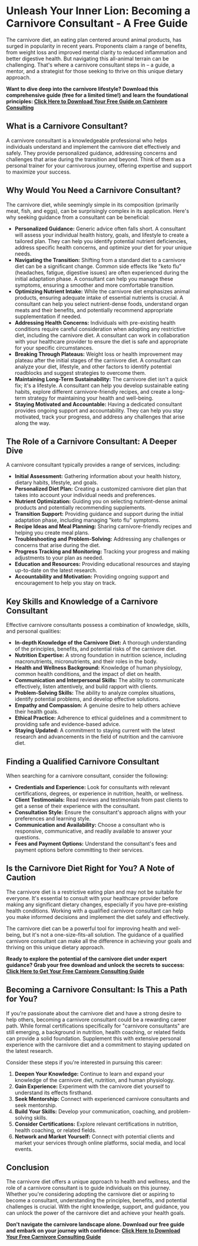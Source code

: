 # Unleash Your Inner Lion: Becoming a Carnivore Consultant - A Free Guide

The carnivore diet, an eating plan centered around animal products, has surged in popularity in recent years. Proponents claim a range of benefits, from weight loss and improved mental clarity to reduced inflammation and better digestive health. But navigating this all-animal terrain can be challenging. That's where a carnivore consultant steps in – a guide, a mentor, and a strategist for those seeking to thrive on this unique dietary approach.

**Want to dive deep into the carnivore lifestyle?  Download this comprehensive guide (free for a limited time!) and learn the foundational principles:  [Click Here to Download Your Free Guide on Carnivore Consulting](https://udemywork.com/carnivore-consultant)**

## What is a Carnivore Consultant?

A carnivore consultant is a knowledgeable professional who helps individuals understand and implement the carnivore diet effectively and safely. They provide personalized guidance, addressing concerns and challenges that arise during the transition and beyond.  Think of them as a personal trainer for your carnivorous journey, offering expertise and support to maximize your success.

## Why Would You Need a Carnivore Consultant?

The carnivore diet, while seemingly simple in its composition (primarily meat, fish, and eggs), can be surprisingly complex in its application.  Here's why seeking guidance from a consultant can be beneficial:

*   **Personalized Guidance:**  Generic advice often falls short.  A consultant will assess your individual health history, goals, and lifestyle to create a tailored plan. They can help you identify potential nutrient deficiencies, address specific health concerns, and optimize your diet for your unique needs.
*   **Navigating the Transition:** Shifting from a standard diet to a carnivore diet can be a significant change.  Common side effects like "keto flu" (headaches, fatigue, digestive issues) are often experienced during the initial adaptation phase. A consultant can help you manage these symptoms, ensuring a smoother and more comfortable transition.
*   **Optimizing Nutrient Intake:**  While the carnivore diet emphasizes animal products, ensuring adequate intake of essential nutrients is crucial. A consultant can help you select nutrient-dense foods, understand organ meats and their benefits, and potentially recommend appropriate supplementation if needed.
*   **Addressing Health Concerns:**  Individuals with pre-existing health conditions require careful consideration when adopting any restrictive diet, including the carnivore diet. A consultant can work in collaboration with your healthcare provider to ensure the diet is safe and appropriate for your specific circumstances.
*   **Breaking Through Plateaus:**  Weight loss or health improvement may plateau after the initial stages of the carnivore diet. A consultant can analyze your diet, lifestyle, and other factors to identify potential roadblocks and suggest strategies to overcome them.
*   **Maintaining Long-Term Sustainability:**  The carnivore diet isn't a quick fix; it's a lifestyle. A consultant can help you develop sustainable eating habits, explore different carnivore-friendly recipes, and create a long-term strategy for maintaining your health and well-being.
*   **Staying Motivated and Accountable:**  Having a dedicated consultant provides ongoing support and accountability. They can help you stay motivated, track your progress, and address any challenges that arise along the way.

## The Role of a Carnivore Consultant: A Deeper Dive

A carnivore consultant typically provides a range of services, including:

*   **Initial Assessment:** Gathering information about your health history, dietary habits, lifestyle, and goals.
*   **Personalized Diet Plan:** Creating a customized carnivore diet plan that takes into account your individual needs and preferences.
*   **Nutrient Optimization:** Guiding you on selecting nutrient-dense animal products and potentially recommending supplements.
*   **Transition Support:** Providing guidance and support during the initial adaptation phase, including managing "keto flu" symptoms.
*   **Recipe Ideas and Meal Planning:**  Sharing carnivore-friendly recipes and helping you create meal plans.
*   **Troubleshooting and Problem-Solving:**  Addressing any challenges or concerns that arise during the diet.
*   **Progress Tracking and Monitoring:**  Tracking your progress and making adjustments to your plan as needed.
*   **Education and Resources:**  Providing educational resources and staying up-to-date on the latest research.
*   **Accountability and Motivation:**  Providing ongoing support and encouragement to help you stay on track.

## Key Skills and Knowledge of a Carnivore Consultant

Effective carnivore consultants possess a combination of knowledge, skills, and personal qualities:

*   **In-depth Knowledge of the Carnivore Diet:** A thorough understanding of the principles, benefits, and potential risks of the carnivore diet.
*   **Nutrition Expertise:** A strong foundation in nutrition science, including macronutrients, micronutrients, and their roles in the body.
*   **Health and Wellness Background:**  Knowledge of human physiology, common health conditions, and the impact of diet on health.
*   **Communication and Interpersonal Skills:**  The ability to communicate effectively, listen attentively, and build rapport with clients.
*   **Problem-Solving Skills:**  The ability to analyze complex situations, identify potential problems, and develop effective solutions.
*   **Empathy and Compassion:**  A genuine desire to help others achieve their health goals.
*   **Ethical Practice:**  Adherence to ethical guidelines and a commitment to providing safe and evidence-based advice.
*   **Staying Updated:**  A commitment to staying current with the latest research and advancements in the field of nutrition and the carnivore diet.

## Finding a Qualified Carnivore Consultant

When searching for a carnivore consultant, consider the following:

*   **Credentials and Experience:**  Look for consultants with relevant certifications, degrees, or experience in nutrition, health, or wellness.
*   **Client Testimonials:**  Read reviews and testimonials from past clients to get a sense of their experience with the consultant.
*   **Consultation Style:**  Ensure the consultant's approach aligns with your preferences and learning style.
*   **Communication and Availability:**  Choose a consultant who is responsive, communicative, and readily available to answer your questions.
*   **Fees and Payment Options:**  Understand the consultant's fees and payment options before committing to their services.

## Is the Carnivore Diet Right for You? A Note of Caution

The carnivore diet is a restrictive eating plan and may not be suitable for everyone. It's essential to consult with your healthcare provider before making any significant dietary changes, especially if you have pre-existing health conditions. Working with a qualified carnivore consultant can help you make informed decisions and implement the diet safely and effectively.

The carnivore diet can be a powerful tool for improving health and well-being, but it's not a one-size-fits-all solution. The guidance of a qualified carnivore consultant can make all the difference in achieving your goals and thriving on this unique dietary approach.

**Ready to explore the potential of the carnivore diet under expert guidance?  Grab your free download and unlock the secrets to success: [Click Here to Get Your Free Carnivore Consulting Guide](https://udemywork.com/carnivore-consultant)**

## Becoming a Carnivore Consultant: Is This a Path for You?

If you're passionate about the carnivore diet and have a strong desire to help others, becoming a carnivore consultant could be a rewarding career path.  While formal certifications specifically for "carnivore consultants" are still emerging, a background in nutrition, health coaching, or related fields can provide a solid foundation. Supplement this with extensive personal experience with the carnivore diet and a commitment to staying updated on the latest research.

Consider these steps if you're interested in pursuing this career:

1.  **Deepen Your Knowledge:**  Continue to learn and expand your knowledge of the carnivore diet, nutrition, and human physiology.
2.  **Gain Experience:**  Experiment with the carnivore diet yourself to understand its effects firsthand.
3.  **Seek Mentorship:**  Connect with experienced carnivore consultants and seek mentorship.
4.  **Build Your Skills:**  Develop your communication, coaching, and problem-solving skills.
5.  **Consider Certifications:**  Explore relevant certifications in nutrition, health coaching, or related fields.
6.  **Network and Market Yourself:**  Connect with potential clients and market your services through online platforms, social media, and local events.

## Conclusion

The carnivore diet offers a unique approach to health and wellness, and the role of a carnivore consultant is to guide individuals on this journey. Whether you're considering adopting the carnivore diet or aspiring to become a consultant, understanding the principles, benefits, and potential challenges is crucial. With the right knowledge, support, and guidance, you can unlock the power of the carnivore diet and achieve your health goals.

**Don't navigate the carnivore landscape alone.  Download our free guide and embark on your journey with confidence: [Click Here to Download Your Free Carnivore Consulting Guide](https://udemywork.com/carnivore-consultant)**
